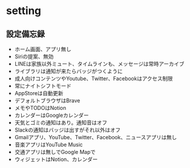 # setting
## 設定備忘録
- ホーム画面、アプリ無し
- Siriの提案、無効
- LINEは家族以外ミュート、タイムラインも、メッセージは常時アーカイブ
- ライブラリは通知が来たらバッジがつくように
- 成人向けコンテンツやYoutube、Twitter、Facebookはアクセス制限
- 常にナイトシフトモード
- AppStoreは自動更新
- デフォルトブラウザはBrave
- メモやTODOはNotion
- カレンダーはGoogleカレンダー
- 天気とゴミの通知はあり。通知音はオフ
- Slackの通知はバッジは出すがそれ以外はオフ
- Gmailアプリ、YouTube、Twitter、Facebook、ニュースアプリは無し
- 音楽アプリはYouTube Music
- 交通アプリは無しでGoogle Mapで
- ウィジェットはNotion、カレンダー
